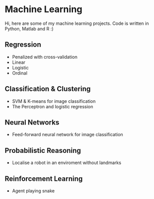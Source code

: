 # Machine Learning

Hi, here are some of my machine learning projects. Code is written in Python, Matlab and R :)

## Regression
- Penalized with cross-validation
- Linear
- Logistic
- Ordinal

## Classification & Clustering
- SVM & K-means for image classification
- The Perceptron and logistic regression

## Neural Networks
- Feed-forward neural network for image classification

## Probabilistic Reasoning
- Localise a robot in an enviroment without landmarks

## Reinforcement Learning
- Agent playing snake
